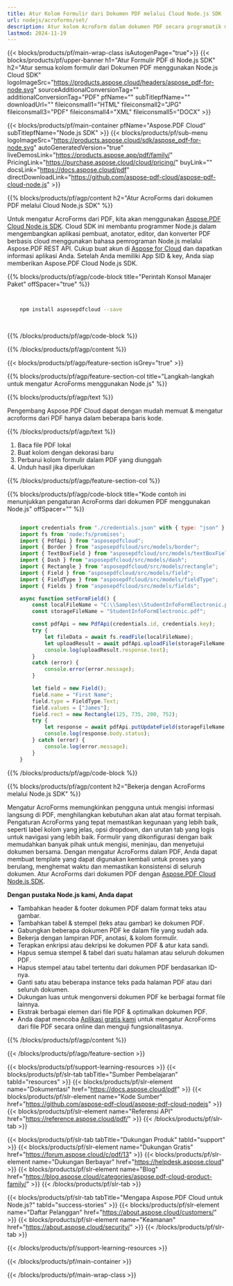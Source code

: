 ```yaml
---
title: Atur Kolom Formulir dari Dokumen PDF melalui Cloud Node.js SDK
url: nodejs/acroforms/set/
description: Atur kolom AcroForm dalam dokumen PDF secara programatik menggunakan Aspose.PDF Cloud SDK untuk Node.js. Bangun formulir dinamis dan interaktif.
lastmod: 2024-11-19
---
```


{{< blocks/products/pf/main-wrap-class isAutogenPage="true">}}
{{< blocks/products/pf/upper-banner h1="Atur Formulir PDF di Node.js SDK" h2="Atur semua kolom formulir dari Dokumen PDF menggunakan Node.js Cloud SDK" logoImageSrc="https://products.aspose.cloud/headers/aspose_pdf-for-node.svg" sourceAdditionalConversionTag="" additionalConversionTag="PDF" pfName="" subTitlepfName="" downloadUrl="" fileiconsmall1="HTML" fileiconsmall2="JPG" fileiconsmall3="PDF" fileiconsmall4="XML" fileiconsmall5="DOCX" >}}

{{< blocks/products/pf/main-container pfName="Aspose.PDF Cloud" subTitlepfName="Node.js SDK" >}}
{{< blocks/products/pf/sub-menu logoImageSrc="https://products.aspose.cloud/sdk/aspose_pdf-for-node.svg"
autoGeneratedVersion="true"
liveDemosLink="https://products.aspose.app/pdf/family/" PricingLink="https://purchase.aspose.cloud/cloud/pricing/" buyLink="" docsLink="https://docs.aspose.cloud/pdf"  directDownloadLink="https://github.com/aspose-pdf-cloud/aspose-pdf-cloud-node.js" >}}

{{% blocks/products/pf/agp/content h2="Atur AcroForms dari dokumen PDF melalui Cloud Node.js SDK" %}}

Untuk mengatur AcroForms dari PDF, kita akan menggunakan
[Aspose.PDF Cloud Node.js SDK](https://products.aspose.cloud/pdf/nodejs/). Cloud SDK ini membantu programmer Node.js dalam mengembangkan aplikasi pembuat, anotator, editor, dan konverter PDF berbasis cloud menggunakan bahasa pemrograman Node.js melalui Aspose.PDF REST API. Cukup buat akun di [Aspose for Cloud](https://dashboard.aspose.cloud/#/apps) dan dapatkan informasi aplikasi Anda. Setelah Anda memiliki App SID & key, Anda siap memberikan Aspose.PDF Cloud Node.js SDK.

{{% blocks/products/pf/agp/code-block title="Perintah Konsol Manajer Paket" offSpacer="true" %}}

```bash

     
    npm install asposepdfcloud --save
     
     

```

{{% /blocks/products/pf/agp/code-block %}}

{{% /blocks/products/pf/agp/content %}}

{{< blocks/products/pf/agp/feature-section isGrey="true" >}}

{{% blocks/products/pf/agp/feature-section-col title="Langkah-langkah untuk mengatur AcroForms menggunakan Node.js" %}}

{{% blocks/products/pf/agp/text %}}

Pengembang Aspose.PDF Cloud dapat dengan mudah memuat & mengatur acroforms dari PDF hanya dalam beberapa baris kode.

{{% /blocks/products/pf/agp/text %}}

1. Baca file PDF lokal
1. Buat kolom dengan dekorasi baru
1. Perbarui kolom formulir dalam PDF yang diunggah
1. Unduh hasil jika diperlukan

{{% /blocks/products/pf/agp/feature-section-col %}}


{{% blocks/products/pf/agp/code-block title="Kode contoh ini menunjukkan pengaturan AcroForms dari dokumen PDF menggunakan Node.js" offSpacer="" %}}

```js

    import credentials from "./credentials.json" with { type: "json" };
    import fs from 'node:fs/promises';
    import { PdfApi } from "asposepdfcloud";
    import { Border } from "asposepdfcloud/src/models/border";
    import { TextBoxField } from "asposepdfcloud/src/models/textBoxField";
    import { Dash } from "asposepdfcloud/src/models/dash";
    import { Rectangle } from "asposepdfcloud/src/models/rectangle";
    import { Field } from "asposepdfcloud/src/models/field";
    import { FieldType } from "asposepdfcloud/src/models/fieldType";
    import { Fields } from "asposepdfcloud/src/models/fields";

    async function setFormField() {
        const localFileName = "C:\\Samples\\StudentInfoFormElectronic.pdf";
        const storageFileName = "StudentInfoFormElectronic.pdf";

        const pdfApi = new PdfApi(credentials.id, credentials.key);
        try {
            let fileData = await fs.readFile(localFileName);
            let uploadResult = await pdfApi.uploadFile(storageFileName, fileData);
            console.log(uploadResult.response.text);
        }
        catch (error) {
            console.error(error.message);
        }

        let field = new Field();
        field.name = "First Name";
        field.type = FieldType.Text;
        field.values = ["James"];
        field.rect = new Rectangle(125, 735, 200, 752);
        try {
            let response = await pdfApi.putUpdateField(storageFileName, "First Name", field);
            console.log(response.body.status);
        } catch (error) {
            console.log(error.message);
        }
    }
```

{{% /blocks/products/pf/agp/code-block %}}

{{% blocks/products/pf/agp/content h2="Bekerja dengan AcroForms melalui Node.js SDK" %}}

Mengatur AcroForms memungkinkan pengguna untuk mengisi informasi langsung di PDF, menghilangkan kebutuhan akan alat atau format terpisah. Pengaturan AcroForms yang tepat memastikan kegunaan yang lebih baik, seperti label kolom yang jelas, opsi dropdown, dan urutan tab yang logis untuk navigasi yang lebih baik. Formulir yang dikonfigurasi dengan baik memudahkan banyak pihak untuk mengisi, meninjau, dan menyetujui dokumen bersama. Dengan mengatur AcroForms dalam PDF, Anda dapat membuat template yang dapat digunakan kembali untuk proses yang berulang, menghemat waktu dan memastikan konsistensi di seluruh dokumen.
Atur AcroForms dari dokumen PDF dengan [Aspose.PDF Cloud Node.js SDK](https://products.aspose.cloud/pdf/nodejs/).

**Dengan pustaka Node.js kami, Anda dapat**

+ Tambahkan header & footer dokumen PDF dalam format teks atau gambar.
+ Tambahkan tabel & stempel (teks atau gambar) ke dokumen PDF.
+ Gabungkan beberapa dokumen PDF ke dalam file yang sudah ada.
+ Bekerja dengan lampiran PDF, anotasi, & kolom formulir.
+ Terapkan enkripsi atau dekripsi ke dokumen PDF & atur kata sandi.
+ Hapus semua stempel & tabel dari suatu halaman atau seluruh dokumen PDF.
+ Hapus stempel atau tabel tertentu dari dokumen PDF berdasarkan ID-nya.
+ Ganti satu atau beberapa instance teks pada halaman PDF atau dari seluruh dokumen.
+ Dukungan luas untuk mengonversi dokumen PDF ke berbagai format file lainnya.
+ Ekstrak berbagai elemen dari file PDF & optimalkan dokumen PDF.
+ Anda dapat mencoba [Aplikasi gratis kami](https://products.aspose.app/pdf/xfa) untuk mengatur AcroForms dari file PDF secara online dan menguji fungsionalitasnya.

{{% /blocks/products/pf/agp/content %}}

{{< /blocks/products/pf/agp/feature-section >}}

{{< blocks/products/pf/support-learning-resources >}}
{{< blocks/products/pf/slr-tab tabTitle="Sumber Pembelajaran" tabId="resources" >}}
{{< blocks/products/pf/slr-element name="Dokumentasi" href="https://docs.aspose.cloud/pdf" >}}
{{< blocks/products/pf/slr-element name="Kode Sumber" href="https://github.com/aspose-pdf-cloud/aspose-pdf-cloud-nodejs" >}}
{{< blocks/products/pf/slr-element name="Referensi API" href="https://reference.aspose.cloud/pdf/" >}}
{{< /blocks/products/pf/slr-tab >}}

{{< blocks/products/pf/slr-tab tabTitle="Dukungan Produk" tabId="support" >}}
{{< blocks/products/pf/slr-element name="Dukungan Gratis" href="https://forum.aspose.cloud/c/pdf/13" >}}
{{< blocks/products/pf/slr-element name="Dukungan Berbayar" href="https://helpdesk.aspose.cloud" >}}
{{< blocks/products/pf/slr-element name="Blog" href="https://blog.aspose.cloud/categories/aspose.pdf-cloud-product-family/" >}}
{{< /blocks/products/pf/slr-tab >}}

{{< blocks/products/pf/slr-tab tabTitle="Mengapa Aspose.PDF Cloud untuk Node.js?" tabId="success-stories" >}}
{{< blocks/products/pf/slr-element name="Daftar Pelanggan" href="https://about.aspose.cloud/customers/" >}}
{{< blocks/products/pf/slr-element name="Keamanan" href="https://about.aspose.cloud/security/" >}}
{{< /blocks/products/pf/slr-tab >}}

{{< /blocks/products/pf/support-learning-resources >}}

<!-- aboutfile Ends -->

{{< /blocks/products/pf/main-container >}}

{{< /blocks/products/pf/main-wrap-class >}}



